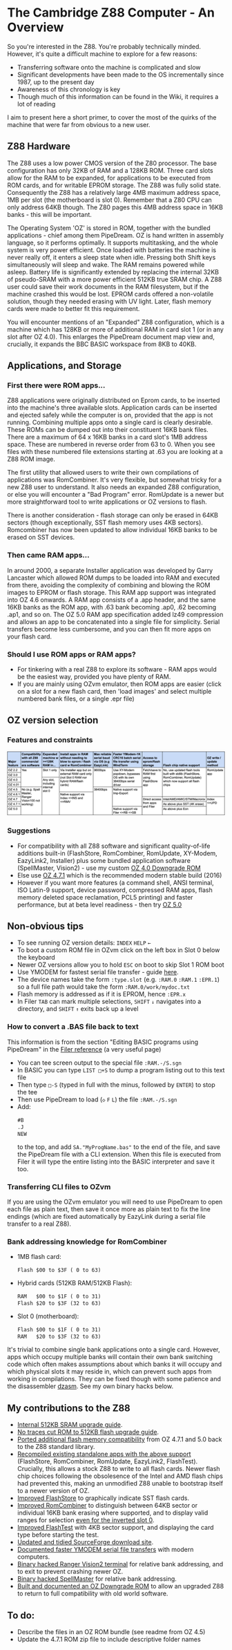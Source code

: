 # The Cambridge Z88 Computer - An Overview

So you're interested in the Z88. You're probably technically minded. However, it's quite a difficult machine to explore for a few reasons:
- Transferring software onto the machine is complicated and slow
- Significant developments have been made to the OS incrementally since 1987, up to the present day
- Awareness of this chronology is key
- Though much of this information can be found in the Wiki, it requires a lot of reading

I aim to present here a short primer, to cover the most of the quirks of the machine that were far from obvious to a new user.


## Z88 Hardware
The Z88 uses a low power CMOS version of the Z80 processor. The base configuration has only 32KB of RAM and a 128KB ROM. Three card slots allow for the RAM to be expanded, for applications to be executed from ROM cards, and for writable EPROM storage. The Z88 was fully solid state. Consequently the Z88 has a relatively large 4MB maximum address space, 1MB per slot (the motherboard is slot 0). Remember that a Z80 CPU can only address 64KB though. The Z80 pages this 4MB address space in 16KB banks - this will be important.

The Operating System 'OZ' is stored in ROM, together with the bundled applications - chief among them PipeDream. OZ is hand written in assembly language, so it performs optimally. It supports multitasking, and the whole system is very power efficient. Once loaded with batteries the machine is never really off, it enters a sleep state when idle. Pressing both Shift keys simultaneously will sleep and wake. The RAM remains powered while asleep. Battery life is significantly extended by replacing the internal 32KB of pseudo-SRAM with a more power efficient 512KB true SRAM chip. A Z88 user could save their work documents in the RAM filesystem, but if the machine crashed this would be lost. EPROM cards offered a non-volatile solution, though they needed erasing with UV light. Later, flash memory cards were made to better fit this requirement.

You will encounter mentions of an "Expanded" Z88 configuration, which is a machine which has 128KB or more of additional RAM in card slot 1 (or in any slot after OZ 4.0). This enlarges the PipeDream document map view and, crucially, it expands the BBC BASIC workspace from 8KB to 40KB.


## Applications, and Storage

### First there were ROM apps...

Z88 applications were originally distributed on Eprom cards, to be inserted into the machine's three available slots. Application cards can be inserted and ejected safely while the computer is on, provided that the app is not running. Combining multiple apps onto a single card is clearly desirable. These ROMs can be dumped out into their constituent 16KB bank files. There are a maximum of 64 x 16KB banks in a card slot's 1MB address space. These are numbered in reverse order from 63 to 0. When you see files with these numbered file extensions starting at .63 you are looking at a Z88 ROM image.

The first utility that allowed users to write their own compilations of applications was RomCombiner. It's very flexible, but somewhat tricky for a new Z88 user to understand. It also needs an expanded Z88 configuration, or else you will encounter a "Bad Program" error. RomUpdate is a newer but more straightforward tool to write applications or OZ versions to flash.

There is another consideration - flash storage can only be erased in 64KB sectors (though exceptionally, SST flash memory uses 4KB sectors). Romcombiner has now been updated to allow individual 16KB banks to be erased on SST devices.

### Then came RAM apps...

In around 2000, a separate Installer application was developed by Garry Lancaster which allowed ROM dumps to be loaded into RAM and executed from there, avoiding the complexity of combining and blowing the ROM images to EPROM or flash storage. This RAM app support was integrated into OZ 4.6 onwards. A RAM app consists of a .app header, and the same 16KB banks as the ROM app, with .63 bank becoming .ap0, .62 becoming .ap1, and so on.
The OZ 5.0 RAM app specification added lz49 compression and allows an app to be concatenated into a single file for simplicity. Serial transfers become less cumbersome, and you can then fit more apps on your flash card.

### Should I use ROM apps or RAM apps?
- For tinkering with a real Z88 to explore its software - RAM apps would be the easiest way, provided you have plenty of RAM.
- If you are mainly using OZvm emulator, then ROM apps are easier (click on a slot for a new flash card, then 'load images' and select multiple numbered bank files, or a single .epr file)


## OZ version selection
### Features and constraints
![Feature Table](./OZ_feature_table.png)

### Suggestions
- For compatibility with all Z88 software and significant quality-of-life additions built-in (FlashStore, RomCombiner, RomUpdate, XY-Modem, EazyLink2, Installer) plus some bundled application software (SpellMaster, Vision2) - use my custom [OZ 4.0 Downgrade ROM](https://cambridgez88.jira.com/wiki/spaces/ZP/pages/2680160375/Slot+0+Flash+Downgrade)
- Else use [OZ 4.7.1](https://sourceforge.net/projects/z88/files/Z88%20ROM/) which is the recommended modern stable build (2016)
- However if you want more features (a command shell, ANSI terminal, ISO Latin-9 support, device password, compressed RAM apps, flash memory deleted space reclamation, PCL5 printing) and faster performance, but at beta level readiness - then try [OZ 5.0](https://sourceforge.net/projects/z88/files/Z88%20ROM/)

## Non-obvious tips
- To see running OZ version details: `INDEX` `HELP` `←`
- To boot a custom ROM file in OZvm click on the left box in Slot 0 below the keyboard
- Newer OZ versions allow you to hold `ESC` on boot to skip Slot 1 ROM boot
- Use YMODEM for fastest serial file transfer - guide [here](https://cambridgez88.jira.com/wiki/spaces/ZP/pages/2676457477/YMODEM+fastest).
- The device names take the form `:type.slot` (e.g. `:RAM.0` `:RAM.1` `:EPR.1`) so a full file path would take the form `:RAM.0/work/mydoc.txt`
- Flash memory is addressed as if it is EPROM, hence `:EPR.x`
- In Filer `TAB` can mark multiple selections, `SHIFT` `↓` navigates into a directory, and `SHIFT` `↑` exits back up a level

### How to convert a .BAS file back to text
This information is from the section "Editing BASIC programs using PipeDream" in the [Filer reference](https://cambridgez88.jira.com/wiki/spaces/UG/pages/35913796/Section+Seven+-+Filer+reference) (a very useful page)
- You can tee screen output to the special file `:RAM.-/S.sgn`
- In BASIC you can type `LIST □+S` to dump a program listing out to this text file
- Then type `□-S` (typed in full with the minus, followed by `ENTER`) to stop the tee
- Then use PipeDream to load (`◇` `F` `L`) the file `:RAM.-/S.sgn`
- Add:
  ```
  #B
  .J
  NEW
  ```
  to the top, and add `SA."MyProgName.bas"` to the end of the file, and save the PipeDream file with a CLI extension. When this file is executed from Filer it will type the entire listing into the BASIC interpreter and save it too.

### Transferring CLI files to OZvm
If you are using the OZvm emulator you will need to use PipeDream to open each file as plain text, then save it once more as plain text to fix the line endings (which are fixed automatically by EazyLink during a serial file transfer to a real Z88).

### Bank addressing knowledge for RomCombiner
- 1MB flash card:
  ```
  Flash $00 to $3F ( 0 to 63)
  ```

- Hybrid cards (512KB RAM/512KB Flash):
  ```
  RAM   $00 to $1F ( 0 to 31)
  Flash $20 to $3F (32 to 63)
  ```

- Slot 0 (motherboard):
  ```
  Flash $00 to $1F ( 0 to 31)
  RAM   $20 to $3F (32 to 63)
  ```

It's trivial to combine single bank applications onto a single card. However, apps which occupy multiple banks will contain their own bank switching code which often makes assumptions about which banks it will occupy and which physical slots it may reside in, which can prevent such apps from working in compilations. They can be fixed though with some patience and the disassembler [dzasm](https://gitlab.com/b4works/dzasm/-/tree/master). See my own binary hacks below.

## My contributions to the Z88
- [Internal 512KB SRAM upgrade guide](https://sinclairzxworld.com/viewtopic.php?p=43036).
- [No traces cut ROM to 512KB flash upgrade guide](https://sinclairzxworld.com/viewtopic.php?p=43320).
- [Ported additional flash memory compatibility](https://bitbucket.org/cambridge/z88/pull-requests/1) from OZ 4.7.1 and 5.0 back to the Z88 standard library.
- [Recompiled existing standalone apps with the above support](https://www.sinclairzxworld.com/viewtopic.php?f=24&t=4783) (FlashStore, RomCombiner, RomUpdate, EazyLink2, FlashTest). Crucially, this allows a stock Z88 to write to all flash cards. Newer flash chip choices following the obsolesence of the Intel and AMD flash chips had prevented this, making an unmodified Z88 unable to bootstrap itself to a newer version of OZ.
- [Improved FlashStore](https://bitbucket.org/cambridge/z88/pull-requests/2) to graphically indicate SST flash cards.
- [Improved RomCombiner](https://bitbucket.org/cambridge/z88/pull-requests/3) to distinguish between 64KB sector or individual 16KB bank erasing where supported, and to display valid ranges for selection [even for the inverted slot 0](https://bitbucket.org/cambridge/z88/pull-requests/6).
- [Improved FlashTest](https://bitbucket.org/cambridge/z88/pull-requests/1/diff#chg-z88apps/flashtest/fltest.asm) with 4KB sector support, and displaying the card type before starting the test.
- [Updated and tidied SourceForge download site](https://sourceforge.net/projects/z88/files/).
- [Documented faster YMODEM serial file transfers](https://cambridgez88.jira.com/wiki/spaces/ZP/pages/2676457477/YMODEM+fastest) with modern computers.
- [Binary hacked Ranger Vision2 terminal](https://cambridgez88.jira.com/wiki/spaces/ZP/pages/2702114818/Vision2+Fix+Patch) for relative bank addressing, and to exit to prevent crashing newer OZ.
- [Binary hacked SpellMaster](https://cambridgez88.jira.com/wiki/spaces/ZP/pages/2735439875/Spell-Master+Fix+Patches) for relative bank addressing.
- [Built and documented an OZ Downgrade ROM](https://cambridgez88.jira.com/wiki/spaces/ZP/pages/2680160375/Slot+0+Flash+Downgrade) to allow an upgraded Z88 to return to full compatibility with old world software.

## To do:
- Describe the files in an OZ ROM bundle (see readme from OZ 4.5)
- Update the 4.7.1 ROM zip file to include descriptive folder names
